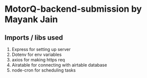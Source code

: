 # MotorQ-backend-submission by Mayank Jain

## Imports / libs used
1. Express for setting up server
2. Dotenv for env variables
3. axios for making https req
4. Airatable for connecting with airtable database
5. node-cron for scheduling tasks
